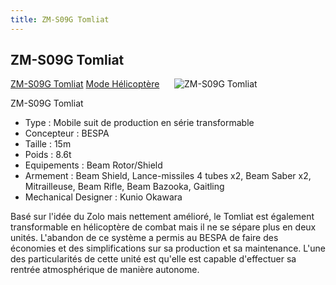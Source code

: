 ```yaml
---
title: ZM-S09G Tomliat
---
```


ZM-S09G Tomliat
---------------


[ZM-S09G Tomliat](javascript:change_image_m('images/stories/saga/vgundam/mechas/zanscare/zm-s09g.png');) [Mode Hélicoptère](javascript:change_image_m('images/stories/saga/vgundam/mechas/zanscare/zm-s09g-helicopter.png');)      ![ZM-S09G Tomliat](/images/stories/saga/vgundam/mechas/zanscare/zm-s09g.png)    


ZM-S09G Tomliat   
  
- Type : Mobile suit de production en série transformable  
- Concepteur : BESPA  
- Taille : 15m  
- Poids : 8.6t  
- Equipements : Beam Rotor/Shield  
- Armement : Beam Shield, Lance-missiles 4 tubes x2, Beam Saber x2, Mitrailleuse, Beam Rifle, Beam Bazooka, Gaitling  
- Mechanical Designer : Kunio Okawara  
  
Basé sur l'idée du Zolo mais nettement amélioré, le Tomliat est également transformable en hélicoptère de combat mais il ne se sépare plus en deux unités. L'abandon de ce système a permis au BESPA de faire des économies et des simplifications sur sa production et sa maintenance. L'une des particularités de cette unité est qu'elle est capable d'effectuer sa rentrée atmosphérique de manière autonome.

